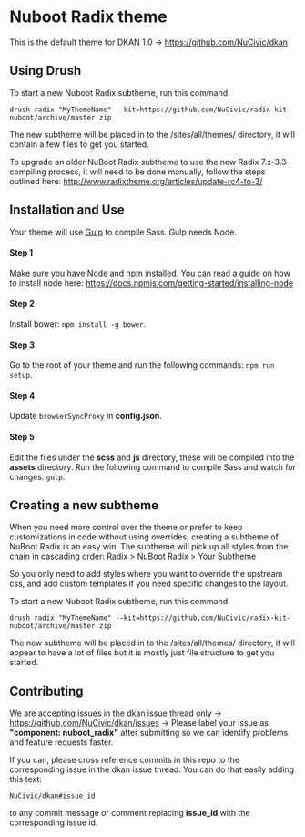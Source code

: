 # Nuboot Radix theme

This is the default theme for DKAN 1.0 -> https://github.com/NuCivic/dkan

## Using Drush
To start a new Nuboot Radix subtheme, run this command

```drush radix "MyThemeName" --kit=https://github.com/NuCivic/radix-kit-nuboot/archive/master.zip```

The new subtheme will be placed in to the /sites/all/themes/ directory, it will contain a few  files to get you started.


To upgrade an older NuBoot Radix subtheme to use the new Radix 7.x-3.3 compiling process, it will need to be done manually, follow the steps outlined here:
http://www.radixtheme.org/articles/update-rc4-to-3/

## Installation and Use

Your theme will use [Gulp](http://gulpjs.com) to compile Sass. Gulp needs Node.

#### Step 1
Make sure you have Node and npm installed.
You can read a guide on how to install node here: https://docs.npmjs.com/getting-started/installing-node

#### Step 2
Install bower: `npm install -g bower`.

#### Step 3
Go to the root of your theme and run the following commands: `npm run setup`.

#### Step 4
Update `browserSyncProxy` in **config.json**.

#### Step 5
Edit the files under the **scss** and **js** directory, these will be compiled into the **assets** directory.
Run the following command to compile Sass and watch for changes: `gulp`.

## Creating a new subtheme

When you need more control over the theme or prefer to keep customizations in code without using overrides, creating a subtheme of NuBoot Radix is an easy win. The subtheme will pick up all styles from the chain in cascading order: Radix > NuBoot Radix > Your Subtheme

So you only need to add styles where you want to override the upstream css, and add custom templates if you need specific changes to the layout.

To start a new Nuboot Radix subtheme, run this command

```
drush radix "MyThemeName" --kit=https://github.com/NuCivic/radix-kit-nuboot/archive/master.zip
```

The new subtheme will be placed in to the /sites/all/themes/ directory, it will appear to have a lot of files but it is mostly just file structure to get you started.

## Contributing

We are accepting issues in the dkan issue thread only -> https://github.com/NuCivic/dkan/issues -> Please label your issue as **"component: nuboot_radix"** after submitting so we can identify problems and feature requests faster.

If you can, please cross reference commits in this repo to the corresponding issue in the dkan issue thread. You can do that easily adding this text:

```
NuCivic/dkan#issue_id
```

to any commit message or comment replacing **issue_id** with the corresponding issue id.
